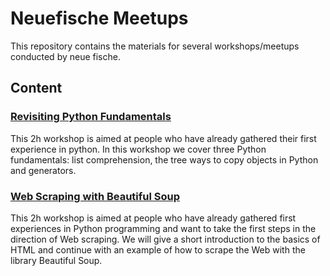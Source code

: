 # Neuefische Meetups

This repository contains the materials for several workshops/meetups conducted by neue fische.

## Content

### [Revisiting Python Fundamentals](01_Python_Workshop_Revisiting_Some_Fundamentals/)

This 2h workshop is aimed at people who have already gathered their first experience in python. In this workshop we cover three Python fundamentals: list comprehension, the tree ways to copy objects in Python and generators.

### [Web Scraping with Beautiful Soup](02_Web_Scraping_With_Beautiful_Soup/)

This 2h workshop is aimed at people who have already gathered first experiences in Python programming and want to take the first steps in the direction of Web scraping. We will give a short introduction to the basics of HTML and continue with an example of how to scrape the Web with the library Beautiful Soup.
